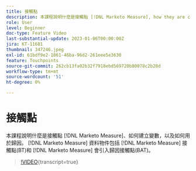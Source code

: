 ```yaml
---
title: 接觸點
description: 本課程說明什麼是接觸點 [!DNL Marketo Measure], how they are created, and how they are used for attribution. [!DNL Marketo Measure] 資料物件包括 [!DNL Marketo Measure] 接觸點(BT)和 [!DNL Marketo Measure] 會引入歸因接觸點(BAT)。
role: User
level: Beginner
doc-type: Feature Video
last-substantial-update: 2023-01-06T00:00:00Z
jira: KT-11681
thumbnail: 347246.jpeg
exl-id: 61bdf9e2-1861-46ba-96d2-261eee5e3630
feature: Touchpoints
source-git-commit: 262cb13fa02b32f7918ebd569720b80078c2b28d
workflow-type: tm+mt
source-wordcount: '51'
ht-degree: 0%

---
```


# 接觸點

本課程說明什麼是接觸點 [!DNL Marketo Measure]、如何建立變數，以及如何用於歸因。 [!DNL Marketo Measure] 資料物件包括 [!DNL Marketo Measure] 接觸點(BT)和 [!DNL Marketo Measure] 會引入歸因接觸點(BAT)。

>[!VIDEO](https://video.tv.adobe.com/v/347246/?learn=on){transcript=true}
